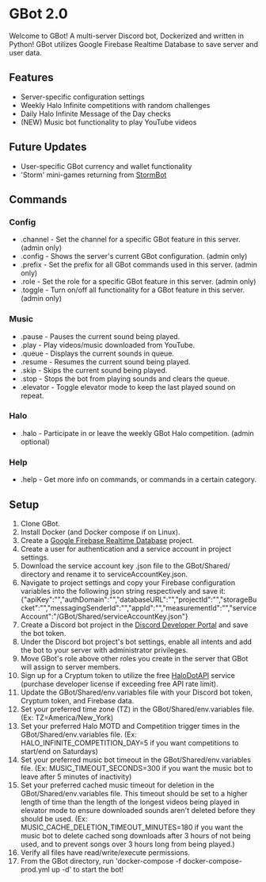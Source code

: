 # GBot 2.0
Welcome to GBot! A multi-server Discord bot, Dockerized and written in Python! GBot utilizes Google Firebase Realtime Database to save server and user data.

## Features
- Server-specific configuration settings
- Weekly Halo Infinite competitions with random challenges
- Daily Halo Infinite Message of the Day checks
- (NEW) Music bot functionality to play YouTube videos

## Future Updates
- User-specific GBot currency and wallet functionality
- 'Storm' mini-games returning from [StormBot](https://github.com/cgoulart35/StormBot)

## Commands
### Config
- .channel  - Set the channel for a specific GBot feature in this server. (admin only)
- .config   - Shows the server's current GBot configuration. (admin only)
- .prefix   - Set the prefix for all GBot commands used in this server. (admin only)
- .role     - Set the role for a specific GBot feature in this server. (admin only)
- .toggle   - Turn on/off all functionality for a GBot feature in this server. (admin only)
### Music
- .pause    - Pauses the current sound being played.
- .play     - Play videos/music downloaded from YouTube.
- .queue    - Displays the current sounds in queue.
- .resume   - Resumes the current sound being played.
- .skip     - Skips the current sound being played.
- .stop     - Stops the bot from playing sounds and clears the queue.
- .elevator - Toggle elevator mode to keep the last played sound on repeat.
### Halo
- .halo     - Participate in or leave the weekly GBot Halo competition. (admin optional)
### Help
- .help     - Get more info on commands, or commands in a certain category.

## Setup
1. Clone GBot.
2. Install Docker (and Docker compose if on Linux).
3. Create a [Google Firebase Realtime Database](https://console.firebase.google.com/) project.
4. Create a user for authentication and a service account in project settings.
5. Download the service account key .json file to the GBot/Shared/ directory and rename it to serviceAccountKey.json.
6. Navigate to project settings and copy your Firebase configuration variables into the following json string respectively and save it:
{"apiKey":"","authDomain":"","databaseURL":"","projectId":"","storageBucket":"","messagingSenderId":"","appId":"","measurementId":"","serviceAccount":"/GBot/Shared/serviceAccountKey.json"}
7. Create a Discord bot project in the [Discord Developer Portal](https://discord.com/developers/applications) and save the bot token.
8. Under the Discord bot project's bot settings, enable all intents and add the bot to your server with administrator privileges.
9. Move GBot's role above other roles you create in the server that GBot will assign to server members.
10. Sign up for a Cryptum token to utilize the free [HaloDotAPI](https://developers.halodotapi.com/docs/cryptum) service (purchase developer license if exceeding free API rate limit).
11. Update the GBot/Shared/env.variables file with your Discord bot token, Cryptum token, and Firebase data.
12. Set your preferred time zone (TZ) in the GBot/Shared/env.variables file. (Ex: TZ=America/New_York)
13. Set your preferred Halo MOTD and Competition trigger times in the GBot/Shared/env.variables file. (Ex: HALO_INFINITE_COMPETITION_DAY=5 if you want competitions to start/end on Saturdays)
14. Set your preferred music bot timeout in the GBot/Shared/env.variables file. (Ex: MUSIC_TIMEOUT_SECONDS=300 if you want the music bot to leave after 5 minutes of inactivity)
15. Set your preferred cached music timeout for deletion in the GBot/Shared/env.variables file. This timeout should be set to a higher length of time than the length of the longest videos being played in elevator mode to ensure downloaded sounds aren't deleted before they should be used. (Ex: MUSIC_CACHE_DELETION_TIMEOUT_MINUTES=180 if you want the music bot to delete cached song downloads after 3 hours of not being used, and to prevent songs over 3 hours long from being played.)
16. Verify all files have read/write/execute permissions.
17. From the GBot directory, run 'docker-compose -f docker-compose-prod.yml up -d' to start the bot!